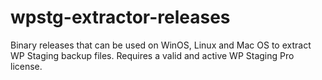 # wpstg-extractor-releases
Binary releases that can be used on WinOS, Linux and Mac OS to extract WP Staging backup files. Requires a valid and active WP Staging Pro license.

